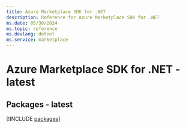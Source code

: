 ```yaml
---
title: Azure Marketplace SDK for .NET
description: Reference for Azure Marketplace SDK for .NET
ms.date: 05/30/2024
ms.topic: reference
ms.devlang: dotnet
ms.service: marketplace
---
```

# Azure Marketplace SDK for .NET - latest
## Packages - latest
[!INCLUDE [packages](marketplace-index.md)]